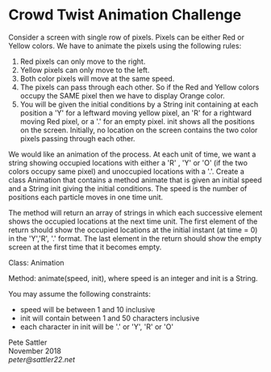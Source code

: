 # Crowd Twist Animation Challenge

Consider a screen with single row of pixels. Pixels can be either Red or Yellow colors. We have to animate the pixels using the following rules:

1. Red pixels can only move to the right.
2. Yellow pixels can only move to the left.
3. Both color pixels will move at the same speed.
4. The pixels can pass through each other. So if the Red and Yellow colors occupy the SAME pixel then we have to display Orange color.
5. You will be given the initial conditions by a String init containing at each position a 'Y' for a leftward moving yellow pixel, an 'R' for a rightward
moving Red pixel, or a '.' for an empty pixel. init shows all the positions on the screen. Initially, no location on the screen contains the two color
pixels passing through each other.

We would like an animation of the process. At each unit of time, we want a string showing occupied locations with either a 'R' , 'Y' or 'O' (if the two
colors occupy same pixel) and unoccupied locations with a '.'. Create a class Animation that contains a method animate that is given an initial
speed and a String init giving the initial conditions. The speed is the number of positions each particle moves in one time unit.

The method will return an array of strings in which each successive element shows the occupied locations at the next time unit. The first element
of the return should show the occupied locations at the initial instant (at time = 0) in the 'Y','R', '.' format. The last element in the return should
show the empty screen at the first time that it becomes empty.

Class: Animation

Method: animate(speed, init), where speed is an integer and init is a String.

You may assume the following constraints:
- speed will be between 1 and 10 inclusive
- init will contain between 1 and 50 characters inclusive
- each character in init will be '.' or 'Y', 'R' or 'O'

Pete Sattler  
November 2018  
_peter@sattler22.net_
